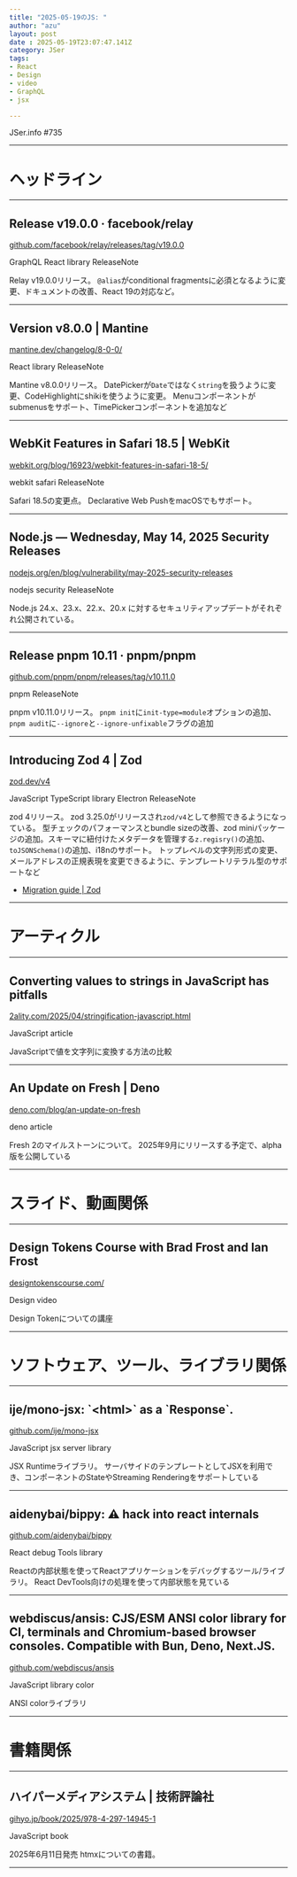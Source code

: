 ```yaml
---
title: "2025-05-19のJS: "
author: "azu"
layout: post
date : 2025-05-19T23:07:47.141Z
category: JSer
tags:
- React
- Design
- video
- GraphQL
- jsx

---
```


JSer.info #735

----

<h1 class="site-genre">ヘッドライン</h1>

----

## Release v19.0.0 · facebook/relay
[github.com/facebook/relay/releases/tag/v19.0.0](https://github.com/facebook/relay/releases/tag/v19.0.0 "Release v19.0.0 · facebook/relay")
<p class="jser-tags jser-tag-icon"><span class="jser-tag">GraphQL</span> <span class="jser-tag">React</span> <span class="jser-tag">library</span> <span class="jser-tag">ReleaseNote</span></p>

Relay v19.0.0リリース。
`@alias`がconditional fragmentsに必須となるように変更、ドキュメントの改善、React 19の対応など。


----

## Version v8.0.0 | Mantine
[mantine.dev/changelog/8-0-0/](https://mantine.dev/changelog/8-0-0/ "Version v8.0.0 | Mantine")
<p class="jser-tags jser-tag-icon"><span class="jser-tag">React</span> <span class="jser-tag">library</span> <span class="jser-tag">ReleaseNote</span></p>

Mantine v8.0.0リリース。
DatePickerが`Date`ではなく`string`を扱うように変更、CodeHighlightにshikiを使うように変更。
Menuコンポーネントがsubmenusをサポート、TimePickerコンポーネントを追加など


----

## WebKit Features in Safari 18.5 | WebKit
[webkit.org/blog/16923/webkit-features-in-safari-18-5/](https://webkit.org/blog/16923/webkit-features-in-safari-18-5/ "WebKit Features in Safari 18.5 | WebKit")
<p class="jser-tags jser-tag-icon"><span class="jser-tag">webkit</span> <span class="jser-tag">safari</span> <span class="jser-tag">ReleaseNote</span></p>

Safari 18.5の変更点。
Declarative Web PushをmacOSでもサポート。


----

## Node.js — Wednesday, May 14, 2025 Security Releases
[nodejs.org/en/blog/vulnerability/may-2025-security-releases](https://nodejs.org/en/blog/vulnerability/may-2025-security-releases "Node.js — Wednesday, May 14, 2025 Security Releases")
<p class="jser-tags jser-tag-icon"><span class="jser-tag">nodejs</span> <span class="jser-tag">security</span> <span class="jser-tag">ReleaseNote</span></p>

Node.js 24.x、23.x、22.x、20.x に対するセキュリティアップデートがそれぞれ公開されている。


----

## Release pnpm 10.11 · pnpm/pnpm
[github.com/pnpm/pnpm/releases/tag/v10.11.0](https://github.com/pnpm/pnpm/releases/tag/v10.11.0 "Release pnpm 10.11 · pnpm/pnpm")
<p class="jser-tags jser-tag-icon"><span class="jser-tag">pnpm</span> <span class="jser-tag">ReleaseNote</span></p>

pnpm v10.11.0リリース。
`pnpm init`に`init-type=module`オプションの追加、`pnpm audit`に`--ignore`と`--ignore-unfixable`フラグの追加


----

## Introducing Zod 4 | Zod
[zod.dev/v4](https://zod.dev/v4 "Introducing Zod 4 | Zod")
<p class="jser-tags jser-tag-icon"><span class="jser-tag">JavaScript</span> <span class="jser-tag">TypeScript</span> <span class="jser-tag">library</span> <span class="jser-tag">Electron</span> <span class="jser-tag">ReleaseNote</span></p>

zod 4リリース。
zod 3.25.0がリリースされ`zod/v4`として参照できるようになっている。
型チェックのパフォーマンスとbundle sizeの改善、zod miniパッケージの追加。スキーマに紐付けたメタデータを管理する`z.regisry()`の追加、`toJSONSchema()`の追加、i18nのサポート。
トップレベルの文字列形式の変更、メールアドレスの正規表現を変更できるように、テンプレートリテラル型のサポートなど

- [Migration guide | Zod](https://zod.dev/v4/changelog "Migration guide | Zod")

----
<h1 class="site-genre">アーティクル</h1>

----

## Converting values to strings in JavaScript has pitfalls
[2ality.com/2025/04/stringification-javascript.html](https://2ality.com/2025/04/stringification-javascript.html "Converting values to strings in JavaScript has pitfalls")
<p class="jser-tags jser-tag-icon"><span class="jser-tag">JavaScript</span> <span class="jser-tag">article</span></p>

JavaScriptで値を文字列に変換する方法の比較


----

## An Update on Fresh | Deno
[deno.com/blog/an-update-on-fresh](https://deno.com/blog/an-update-on-fresh "An Update on Fresh | Deno")
<p class="jser-tags jser-tag-icon"><span class="jser-tag">deno</span> <span class="jser-tag">article</span></p>

Fresh 2のマイルストーンについて。
2025年9月にリリースする予定で、alpha版を公開している


----
<h1 class="site-genre">スライド、動画関係</h1>

----

## Design Tokens Course with Brad Frost and Ian Frost
[designtokenscourse.com/](https://designtokenscourse.com/ "Design Tokens Course with Brad Frost and Ian Frost")
<p class="jser-tags jser-tag-icon"><span class="jser-tag">Design</span> <span class="jser-tag">video</span></p>

Design Tokenについての講座


----
<h1 class="site-genre">ソフトウェア、ツール、ライブラリ関係</h1>

----

## ije/mono-jsx: \`&lt;html&gt;\` as a \`Response\`.
[github.com/ije/mono-jsx](https://github.com/ije/mono-jsx "ije/mono-jsx: \`&lt;html&gt;\` as a \`Response\`.")
<p class="jser-tags jser-tag-icon"><span class="jser-tag">JavaScript</span> <span class="jser-tag">jsx</span> <span class="jser-tag">server</span> <span class="jser-tag">library</span></p>

JSX Runtimeライブラリ。
サーバサイドのテンプレートとしてJSXを利用でき、コンポーネントのStateやStreaming Renderingをサポートしている


----

## aidenybai/bippy: ⚠️ hack into react internals
[github.com/aidenybai/bippy](https://github.com/aidenybai/bippy "aidenybai/bippy: ⚠️ hack into react internals")
<p class="jser-tags jser-tag-icon"><span class="jser-tag">React</span> <span class="jser-tag">debug</span> <span class="jser-tag">Tools</span> <span class="jser-tag">library</span></p>

Reactの内部状態を使ってReactアプリケーションをデバッグするツール/ライブラリ。
React DevTools向けの処理を使って内部状態を見ている


----

## webdiscus/ansis: CJS/ESM ANSI color library for CI, terminals and Chromium-based browser consoles. Compatible with Bun, Deno, Next.JS.
[github.com/webdiscus/ansis](https://github.com/webdiscus/ansis "webdiscus/ansis: CJS/ESM ANSI color library for CI, terminals and Chromium-based browser consoles. Compatible with Bun, Deno, Next.JS.")
<p class="jser-tags jser-tag-icon"><span class="jser-tag">JavaScript</span> <span class="jser-tag">library</span> <span class="jser-tag">color</span></p>

ANSI colorライブラリ


----
<h1 class="site-genre">書籍関係</h1>

----

## ハイパーメディアシステム | 技術評論社
[gihyo.jp/book/2025/978-4-297-14945-1](https://gihyo.jp/book/2025/978-4-297-14945-1 "ハイパーメディアシステム | 技術評論社")
<p class="jser-tags jser-tag-icon"><span class="jser-tag">JavaScript</span> <span class="jser-tag">book</span></p>

2025年6月11日発売
htmxについての書籍。


----
